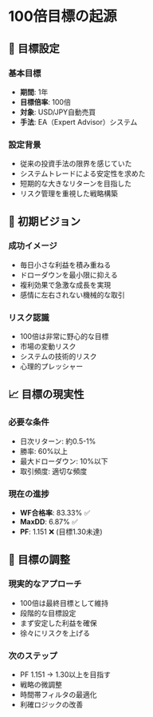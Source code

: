 # 100倍目標の起源

## 🎯 目標設定

### 基本目標
- **期間**: 1年
- **目標倍率**: 100倍
- **対象**: USD/JPY自動売買
- **手法**: EA（Expert Advisor）システム

### 設定背景
- 従来の投資手法の限界を感じていた
- システムトレードによる安定性を求めた
- 短期的な大きなリターンを目指した
- リスク管理を重視した戦略構築

## 🚀 初期ビジョン

### 成功イメージ
- 毎日小さな利益を積み重ねる
- ドローダウンを最小限に抑える
- 複利効果で急激な成長を実現
- 感情に左右されない機械的な取引

### リスク認識
- 100倍は非常に野心的な目標
- 市場の変動リスク
- システムの技術的リスク
- 心理的プレッシャー

## 📈 目標の現実性

### 必要な条件
- 日次リターン: 約0.5-1%
- 勝率: 60%以上
- 最大ドローダウン: 10%以下
- 取引頻度: 適切な頻度

### 現在の進捗
- **WF合格率**: 83.33% ✅
- **MaxDD**: 6.87% ✅
- **PF**: 1.151 ❌ (目標1.30未達)

## 🔄 目標の調整

### 現実的なアプローチ
- 100倍は最終目標として維持
- 段階的な目標設定
- まず安定した利益を確保
- 徐々にリスクを上げる

### 次のステップ
- PF 1.151 → 1.30以上を目指す
- 戦略の微調整
- 時間帯フィルタの最適化
- 利確ロジックの改善
